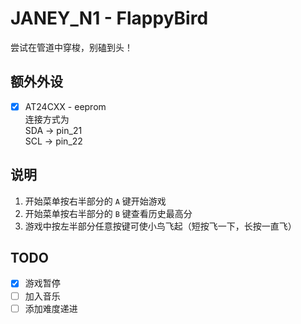 # JANEY_N1 - FlappyBird
尝试在管道中穿梭，别磕到头！

## 额外外设 
- [x] AT24CXX - eeprom</br>
连接方式为 </br>
SDA -> pin_21</br>
SCL -> pin_22

## 说明
1. 开始菜单按右半部分的 `A` 键开始游戏
2. 开始菜单按右半部分的 `B` 键查看历史最高分
3. 游戏中按左半部分任意按键可使小鸟飞起（短按飞一下，长按一直飞）

## TODO
- [x] 游戏暂停
- [ ] 加入音乐
- [ ] 添加难度递进
